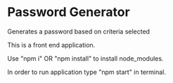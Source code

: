 # Password Generator
Generates a password based on criteria selected

This is a front end application.

Use "npm i" OR "npm install" to install node_modules.

In order to run application type "npm start" in terminal.
